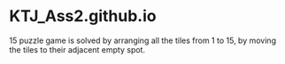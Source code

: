 # KTJ_Ass2.github.io
15 puzzle game is solved by arranging all the tiles from 1 to 15, by moving the tiles to their adjacent empty spot.
